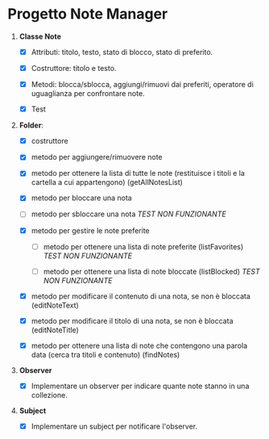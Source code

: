 # Progetto Note Manager


1. **Classe Note**

    - [x] Attributi: titolo, testo, stato di blocco, stato di preferito.
    - [x] Costruttore: titolo e testo.
    - [x] Metodi: blocca/sblocca, aggiungi/rimuovi dai preferiti, operatore di uguaglianza per confrontare note.
    - [x] Test


2. **Folder**:

   - [x] costruttore
   - [x] metodo per aggiungere/rimuovere note
   - [x] metodo per ottenere la lista di tutte le note (restituisce i titoli e la cartella a cui appartengono) (getAllNotesList)
   - [x] metodo per bloccare una nota
   - [ ] metodo per sbloccare una nota _TEST NON FUNZIONANTE_


   - [x] metodo per gestire le note preferite
     - [ ] metodo per ottenere una lista di note preferite (listFavorites) _TEST NON FUNZIONANTE_
     - [ ] metodo per ottenere una lista di note bloccate (listBlocked) _TEST NON FUNZIONANTE_


   - [x] metodo per modificare il contenuto di una nota, se non è bloccata (editNoteText)
   - [x] metodo per modificare il titolo di una nota, se non è bloccata (editNoteTitle)


   - [x] metodo per ottenere una lista di note che contengono una parola data (cerca tra titoli e contenuto) (findNotes)


3. **Observer**
   - [x] Implementare un observer per indicare quante note stanno in una collezione. 


4. **Subject**
   - [x] Implementare un subject per notificare l'observer.